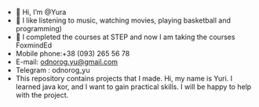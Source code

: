 - 👋 Hi, I’m @Yura
- 👀 I like listening to music, watching movies, playing basketball and programming)
- 🌱 I completed the courses at STEP and now I am taking the courses FoxmindEd
- Mobile phone:+38 (093) 265 56 78
- E-mail: odnorog.yu@gmail.com
- Telegram : odnorog_yu
- This repository contains projects that I made.
Hi, my name is Yuri. I learned java kor, and I want to gain practical skills. I will be happy to help with the project.
